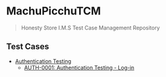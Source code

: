 # MachuPicchuTCM
> Honesty Store I.M.S Test Case Management Repository  


## Test Cases  


 * [Authentication Testing](<./Authentication Testing>)  
   * [AUTH-0001: Authentication Testing - Log-in](<./Authentication Testing/AUTH-0001_authentication_testing_log_in.md>)  